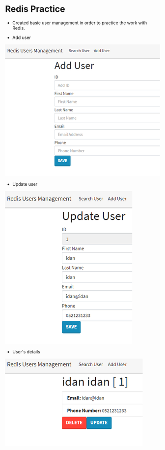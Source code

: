 # Redis Practice
* Created basic user management in order to practice the work with Redis.

* Add user

![alt text](https://github.com/idanrk/redis_demo/blob/main/add.PNG "Add user")

* Update user

![alt text](https://github.com/idanrk/redis_demo/blob/main/update.PNG "Update user")

* User's details

![alt text](https://github.com/idanrk/redis_demo/blob/main/details.PNG "Details")

